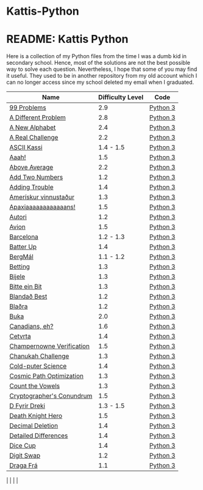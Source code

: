 # Kattis-Python
<html>
  <head>
    <h1> README: Kattis Python 
    </h1>
  </head>
  <body>
    Here is a collection of my Python files from the time I was a dumb kid in secondary school. 
    Hence, most of the solutions are not the best possible way to solve each question. 
    Nevertheless, I hope that some of you may find it useful. They used to be in another repository from my old account which I can no longer access since my school deleted my email when I graduated. 
  </body>
</html>


| Name          | Difficulty Level | Code    |
| ------------- | ---------------- |---------|
|[99 Problems](https://open.kattis.com/problems/99problems)|2.9|[Python 3](https://github.com/szczeryl/Kattis-Python/blob/main/src/99%20Problems.py)|
|[A Different Problem](https://open.kattis.com/problems/different)|2.8|[Python 3](https://github.com/szczeryl/Kattis-Python/blob/main/src/A%20Different%20Problem.py)|
|[A New Alphabet](https://open.kattis.com/problems/anewalphabet)| 2.4            |[Python 3](https://github.com/szczeryl/Kattis-Python/blob/main/src/A%20New%20Alphabet.py)|
|[A Real Challenge](https://open.kattis.com/problems/areal) | 2.2 |[Python 3](https://github.com/szczeryl/Kattis-Python/blob/main/src/A%20Real%20Challenge.py)|
|[ASCII Kassi](https://open.kattis.com/problems/asciikassi)   |  1.4 - 1.5       |[Python 3](https://github.com/szczeryl/Kattis-Python/blob/main/src/ASCII%20Kassi.py) |
|[Aaah!](https://open.kattis.com/problems/aaah)|1.5|[Python 3](https://github.com/szczeryl/Kattis-Python/blob/main/src/Aaah!.py)|
|[Above Average](https://open.kattis.com/problems/aboveaverage)|2.2|[Python 3](https://github.com/szczeryl/Kattis-Python/blob/main/src/Above%20Average.py)|
|[Add Two Numbers](https://open.kattis.com/problems/addtwonumbers)|1.2|[Python 3](https://github.com/szczeryl/Kattis-Python/blob/main/src/Add%20Two%20Numbers.py)|
|[Adding Trouble](https://open.kattis.com/problems/addingtrouble)|1.4|[Python 3](https://github.com/szczeryl/Kattis-Python/blob/main/src/Adding%20Trouble.py)|
|[Amerískur vinnustaður](https://open.kattis.com/problems/ameriskur)|1.3|[Python 3](https://github.com/szczeryl/Kattis-Python/blob/main/src/Amer%C3%ADskur%20vinnusta%C3%B0ur.py)|
|[Apaxiaaaaaaaaaaaans!](https://open.kattis.com/problems/apaxiaaans)|1.5|[Python 3](https://github.com/szczeryl/Kattis-Python/blob/main/src/Apaxiaaaaaaaaaaaans!.py)|
|[Autori](https://open.kattis.com/problems/autori)|1.2|[Python 3](https://github.com/szczeryl/Kattis-Python/blob/main/src/Autori.py)|
|[Avion](https://open.kattis.com/problems/avion)|1.5|[Python 3](https://github.com/szczeryl/Kattis-Python/blob/main/src/Avion.py)|
|[Barcelona](https://open.kattis.com/problems/barcelona)|1.2 - 1.3|[Python 3](https://github.com/szczeryl/Kattis-Python/blob/main/src/Barcelona.py)|
|[Batter Up](https://open.kattis.com/problems/batterup)| 1.4|[Python 3](https://github.com/szczeryl/Kattis-Python/blob/main/src/Batter%20Up.py)|
|[BergMál](https://open.kattis.com/problems/bergmal)| 1.1 - 1.2|[Python 3](https://github.com/szczeryl/Kattis-Python/blob/main/src/BergM%C3%A1l.py)|
|[Betting](https://open.kattis.com/problems/betting)| 1.3|[Python 3](https://open.kattis.com/problems/betting.py)|
|[Bijele](https://open.kattis.com/problems/bijele)|1.3|[Python 3](https://github.com/szczeryl/Kattis-Python/blob/main/src/Bijele.py)|
|[Bitte ein Bit](https://open.kattis.com/problems/bitteeinbit)|1.3|[Python 3](https://github.com/szczeryl/Kattis-Python/blob/main/src/Bitte%20ein%20Bit.py)|
|[Blandað Best](https://open.kattis.com/problems/blandadbest)|1.2|[Python 3](https://github.com/szczeryl/Kattis-Python/blob/main/src/Blanda%C3%B0%20Best.py)|
|[Blaðra](https://open.kattis.com/problems/bladra2)|1.2|[Python 3](https://github.com/szczeryl/Kattis-Python/blob/main/src/Bla%C3%B0ra.py)|
|[Buka](https://open.kattis.com/problems/buka)|2.0|[Python 3](https://github.com/szczeryl/Kattis-Python/blob/main/src/Buka.py)|
|[Canadians, eh?](https://open.kattis.com/problems/canadianseh)|1.6|[Python 3](https://github.com/szczeryl/Kattis-Python/blob/main/src/Canadians%2C%20eh%3F.py)|
|[Cetvrta](https://open.kattis.com/problems/cetvrta)|1.4|[Python 3](https://github.com/szczeryl/Kattis-Python/blob/main/src/Cetvrta.py)|
|[Champernowne Verification](https://open.kattis.com/problems/champernowneverification)|1.5|[Python 3](https://github.com/szczeryl/Kattis-Python/blob/main/src/Champernowne%20Verification.py)|
|[Chanukah Challenge](https://open.kattis.com/problems/chanukah)|1.3|[Python 3](https://github.com/szczeryl/Kattis-Python/blob/main/src/Chanukah%20Challenge.py)|
|[Cold-puter Science](https://open.kattis.com/problems/cold)|1.4|[Python 3](https://github.com/szczeryl/Kattis-Python/blob/main/src/Cold-puter%20Science.py)|
|[Cosmic Path Optimization](https://open.kattis.com/problems/cosmicpathoptimization)|1.3|[Python 3](https://github.com/szczeryl/Kattis-Python/blob/main/src/Cosmic%20Path%20Optimization.py)|
|[Count the Vowels](https://open.kattis.com/problems/countthevowels)|1.3|[Python 3](https://github.com/szczeryl/Kattis-Python/blob/main/src/Count%20the%20Vowels.py)|
|[Cryptographer's Conundrum](https://open.kattis.com/problems/conundrum)|1.5|[Python 3](https://github.com/szczeryl/Kattis-Python/blob/main/src/Cryptographer's%20Conundrum.py)|
|[D Fyrir Dreki](https://open.kattis.com/problems/dfyrirdreki)|1.3 - 1.5|[Python 3](https://github.com/szczeryl/Kattis-Python/blob/main/src/D%20Fyrir%20Dreki.py)|
|[Death Knight Hero](https://open.kattis.com/problems/deathknight)|1.5|[Python 3](https://github.com/szczeryl/Kattis-Python/blob/main/src/Death%20Knight%20Hero.py)|
|[Decimal Deletion](https://open.kattis.com/problems/decimaldeletion)|1.4|[Python 3](https://github.com/szczeryl/Kattis-Python/blob/main/src/Decimal%20Deletion.py)|
|[Detailed Differences](https://open.kattis.com/problems/detaileddifferences)|1.4|[Python 3](https://github.com/szczeryl/Kattis-Python/blob/main/src/Detailed%20Differences.py)|
|[Dice Cup](https://open.kattis.com/problems/dicecup)|1.4|[Python 3](https://github.com/szczeryl/Kattis-Python/blob/main/src/Dice%20Cup.py)|
|[Digit Swap](https://open.kattis.com/problems/digitswap)|1.2|[Python 3](https://github.com/szczeryl/Kattis-Python/blob/main/src/Digit%20Swap.py)|
|[Draga Frá](https://open.kattis.com/problems/dragafra)|1.1|[Python 3](https://github.com/szczeryl/Kattis-Python/blob/main/src/Draga%20Fr%C3%A1.py)|


|               |                  |         |

